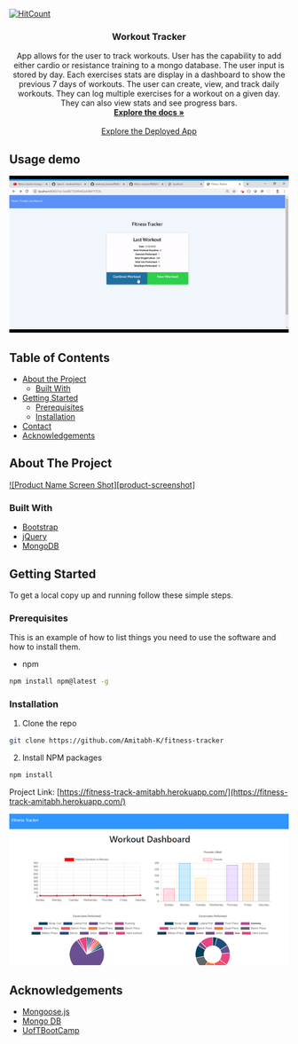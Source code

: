 [![HitCount](http://hits.dwyl.com/Amitabh-K/fitness-tracker.svg)](http://hits.dwyl.com/Amitabh-K/fitness-tracker)
<br />
<p align="center">

  <h3 align="center">Workout Tracker</h3>

  <p align="center">
  App allows for the user to track workouts. User has the capability to add either cardio or resistance training to a mongo database. The user input is stored by day. Each exercises stats are display in a dashboard to show the previous 7 days of workouts.
    The user can create, view, and track daily workouts. They can log multiple exercises for a workout on a given day. They can also view stats and see progress bars.
    <br />
    <a href="https://github.com/Amitabh-K/fitness-tracker"><strong>Explore the docs »</strong></a>
    <br />
    <br />
    <a href="https://fitness-track-amitabh.herokuapp.com/">Explore the Deployed App</a>
  </p>
</p>


## Usage demo

![Usage demo](./public/images/demo.gif)


## Table of Contents

* [About the Project](#about-the-project)
  * [Built With](#built-with)
* [Getting Started](#getting-started)
  * [Prerequisites](#prerequisites)
  * [Installation](#installation)
* [Contact](#contact)
* [Acknowledgements](#acknowledgements)


## About The Project

[![Product Name Screen Shot][product-screenshot]]()


### Built With

* [Bootstrap](https://getbootstrap.com/)
* [jQuery](https://jquery.com/)
* [MongoDB](https://www.mongodb.com/)



<!-- GETTING STARTED -->
## Getting Started

To get a local copy up and running follow these simple steps.

### Prerequisites

This is an example of how to list things you need to use the software and how to install them.
* npm
```sh
npm install npm@latest -g
```

### Installation
 
1. Clone the repo
```sh
git clone https://github.com/Amitabh-K/fitness-tracker
```
2. Install NPM packages
```sh
npm install
```


Project Link: [https://fitness-track-amitabh.herokuapp.com/](https://fitness-track-amitabh.herokuapp.com/)

![demo](/public/images/workout-tracker.png)

## Acknowledgements

* [Mongoose.js](https://mongoosejs.com/)
* [Mongo DB](https://www.mongodb.com/)
* [UofTBootCamp](https://bootcamp.learn.utoronto.ca/coding/?utm_source=pardot&utm_campaign=cln_coding_new_em8&utm_medium=email&utm_term=cta-btn)
